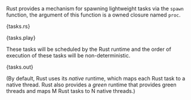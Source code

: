 Rust provides a mechanism for spawning lightweight tasks via the `spawn`
function, the argument of this function is a owned closure named `proc`.

{tasks.rs}

{tasks.play}

These tasks will be scheduled by the Rust runtime and the order of execution of
these tasks will be non-deterministic.

{tasks.out}

(By default, Rust uses its *native* runtime, which maps each Rust task to a
native thread. Rust also provides a *green* runtime that provides green threads
and maps M Rust tasks to N native threads.)
